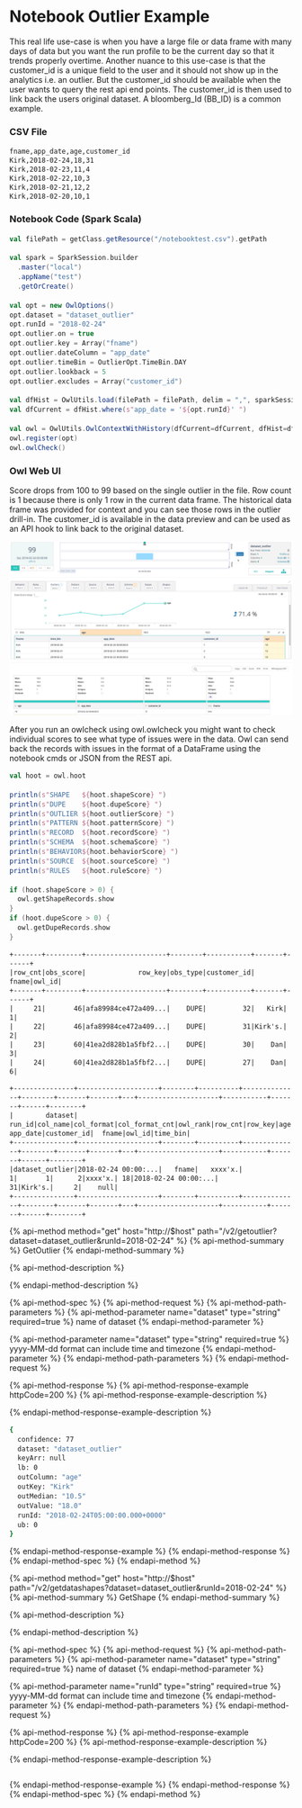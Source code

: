 # Notebook Outlier Example

This real life use-case is when you have a large file or data frame with many days of data but you want the run profile to be the current day so that it trends properly overtime.  Another nuance to this use-case is that the customer\_id is a unique field to the user and it should not show up in the analytics i.e. an outlier.  But the customer\_id should be available when the user wants to query the rest api end points.  The customer\_id is then used to link back the users original dataset.  A bloomberg\_Id \(BB\_ID\) is a common example.

### CSV File

```text
fname,app_date,age,customer_id
Kirk,2018-02-24,18,31
Kirk,2018-02-23,11,4
Kirk,2018-02-22,10,3
Kirk,2018-02-21,12,2
Kirk,2018-02-20,10,1
```

### Notebook Code \(Spark Scala\)

```scala
val filePath = getClass.getResource("/notebooktest.csv").getPath

val spark = SparkSession.builder
  .master("local")
  .appName("test")
  .getOrCreate()

val opt = new OwlOptions()
opt.dataset = "dataset_outlier"
opt.runId = "2018-02-24"
opt.outlier.on = true
opt.outlier.key = Array("fname")
opt.outlier.dateColumn = "app_date"
opt.outlier.timeBin = OutlierOpt.TimeBin.DAY
opt.outlier.lookback = 5
opt.outlier.excludes = Array("customer_id")

val dfHist = OwlUtils.load(filePath = filePath, delim = ",", sparkSession = spark)
val dfCurrent = dfHist.where(s"app_date = '${opt.runId}' ")

val owl = OwlUtils.OwlContextWithHistory(dfCurrent=dfCurrent, dfHist=dfHist, opt=opt)
owl.register(opt)
owl.owlCheck()
```

### Owl Web UI

Score drops from 100 to 99 based on the single outlier in the file. Row count is 1 because there is only 1 row in the current data frame.  The historical data frame was provided for context and you can see those rows in the outlier drill-in.  The customer\_id is available in the data preview and can be used as an API hook to link back to the original dataset.  

![](../../.gitbook/assets/owl-df-with-hist-customer_id.png)

After you run an owlcheck using owl.owlcheck you might want to check individual scores to see what type of issues were in the data.  Owl can send back the records with issues in the format of a DataFrame using the notebook cmds or JSON from the REST api.  

```scala
val hoot = owl.hoot

println(s"SHAPE   ${hoot.shapeScore} ")
println(s"DUPE    ${hoot.dupeScore} ")
println(s"OUTLIER ${hoot.outlierScore} ")
println(s"PATTERN ${hoot.patternScore} ")
println(s"RECORD  ${hoot.recordScore} ")
println(s"SCHEMA  ${hoot.schemaScore} ")
println(s"BEHAVIOR${hoot.behaviorScore} ")
println(s"SOURCE  ${hoot.sourceScore} ")
println(s"RULES   ${hoot.ruleScore} ")

if (hoot.shapeScore > 0) {
  owl.getShapeRecords.show
}
if (hoot.dupeScore > 0) {
  owl.getDupeRecords.show
}
```

```text
+-------+---------+--------------------+--------+-----------+-------+------+
|row_cnt|obs_score|             row_key|obs_type|customer_id|  fname|owl_id|
+-------+---------+--------------------+--------+-----------+-------+------+
|     21|       46|afa89984ce472a409...|    DUPE|         32|   Kirk|     1|
|     22|       46|afa89984ce472a409...|    DUPE|         31|Kirk's.|     2|
|     23|       60|41ea2d828b1a5fbf2...|    DUPE|         30|    Dan|     3|
|     24|       60|41ea2d828b1a5fbf2...|    DUPE|         27|    Dan|     6|
```

```text
+---------------+--------------------+--------+----------+--------------+--------+-------+-------+---+--------------------+-----------+-------+------+--------+
|        dataset|              run_id|col_name|col_format|col_format_cnt|owl_rank|row_cnt|row_key|age|            app_date|customer_id|  fname|owl_id|time_bin|
+---------------+--------------------+--------+----------+--------------+--------+-------+-------+---+--------------------+-----------+-------+------+--------+
|dataset_outlier|2018-02-24 00:00:...|   fname|   xxxx'x.|             1|       1|      2|xxxx'x.| 18|2018-02-24 00:00:...|         31|Kirk's.|     2|    null|
+---------------+--------------------+--------+----------+--------------+--------+-------+-------+---+--------------------+-----------+-------+------+--------+
```

{% api-method method="get" host="http://$host" path="/v2/getoutlier?dataset=dataset\_outlier&runId=2018-02-24" %}
{% api-method-summary %}
GetOutlier
{% endapi-method-summary %}

{% api-method-description %}

{% endapi-method-description %}

{% api-method-spec %}
{% api-method-request %}
{% api-method-path-parameters %}
{% api-method-parameter name="dataset" type="string" required=true %}
name of dataset
{% endapi-method-parameter %}

{% api-method-parameter name="dataset" type="string" required=true %}
yyyy-MM-dd format can include time and timezone
{% endapi-method-parameter %}
{% endapi-method-path-parameters %}
{% endapi-method-request %}

{% api-method-response %}
{% api-method-response-example httpCode=200 %}
{% api-method-response-example-description %}

{% endapi-method-response-example-description %}

```bash
{
  confidence: 77
  dataset: "dataset_outlier"
  keyArr: null
  lb: 0
  outColumn: "age"
  outKey: "Kirk"
  outMedian: "10.5"
  outValue: "18.0"
  runId: "2018-02-24T05:00:00.000+0000"
  ub: 0
}
```
{% endapi-method-response-example %}
{% endapi-method-response %}
{% endapi-method-spec %}
{% endapi-method %}

{% api-method method="get" host="http://$host" path="/v2/getdatashapes?dataset=dataset\_outlier&runId=2018-02-24" %}
{% api-method-summary %}
GetShape
{% endapi-method-summary %}

{% api-method-description %}

{% endapi-method-description %}

{% api-method-spec %}
{% api-method-request %}
{% api-method-path-parameters %}
{% api-method-parameter name="dataset" type="string" required=true %}
name of dataset
{% endapi-method-parameter %}

{% api-method-parameter name="runId" type="string" required=true %}
yyyy-MM-dd format can include time and timezone
{% endapi-method-parameter %}
{% endapi-method-path-parameters %}
{% endapi-method-request %}

{% api-method-response %}
{% api-method-response-example httpCode=200 %}
{% api-method-response-example-description %}

{% endapi-method-response-example-description %}

```

```
{% endapi-method-response-example %}
{% endapi-method-response %}
{% endapi-method-spec %}
{% endapi-method %}


